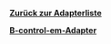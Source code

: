 [**Zurück zur Adapterliste**](/adapterref/adapterliste.md)

[**B-control-em-Adapter**](/adapterref/docs/iobroker.b-control-em/de/README.md)
